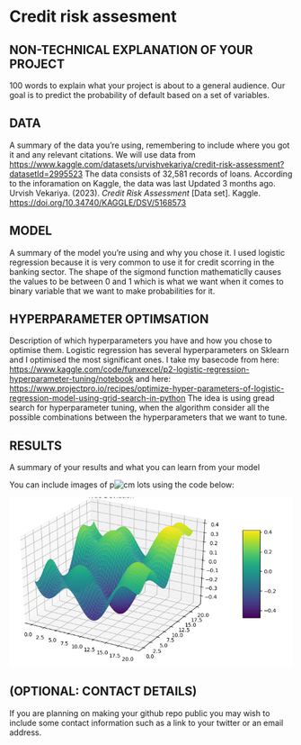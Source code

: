 # Credit risk assesment 


## NON-TECHNICAL EXPLANATION OF YOUR PROJECT
100 words to explain what your project is about to a general audience. 
Our goal is to predict the probability of default based on a set of variables.

## DATA
A summary of the data you’re using, remembering to include where you got it and any relevant citations.
We will use data from https://www.kaggle.com/datasets/urvishvekariya/credit-risk-assessment?datasetId=2995523
The data consists of 32,581 records of loans.
According to the inforamation on Kaggle, the data was last Updated 3 months ago.
 Urvish Vekariya. (2023). <i>Credit Risk Assessment</i> [Data set]. Kaggle. https://doi.org/10.34740/KAGGLE/DSV/5168573

## MODEL 
A summary of the model you’re using and why you chose it. 
I used logistic regression because it is very common to use it for credit scorring in the banking sector. The shape of the sigmond function mathematiclly causes the values to be between 0 and 1 which is what we want when it comes to binary variable that we want to make probabilities for it. 

## HYPERPARAMETER OPTIMSATION
Description of which hyperparameters you have and how you chose to optimise them. 
Logistic regression has several hyperparameters on Sklearn and I optimised the most significant ones. I take my basecode from here:
https://www.kaggle.com/code/funxexcel/p2-logistic-regression-hyperparameter-tuning/notebook
and here:
https://www.projectpro.io/recipes/optimize-hyper-parameters-of-logistic-regression-model-using-grid-search-in-python
The idea is using gread search for hyperparameter tuning, when the algorithm consider all the possible combinations between the hyperparameters that we want to tune. 

## RESULTS
A summary of your results and what you can learn from your model 

You can include images of p![cm](https://github.com/SinaiHirsh/Portfolio-Project/assets/135940841/75bbfcbc-b02b-4ef4-b44b-ecbfd95cec22)
lots using the code below:

![Screenshot](image.png)

## (OPTIONAL: CONTACT DETAILS)
If you are planning on making your github repo public you may wish to include some contact information such as a link to your twitter or an email address. 

